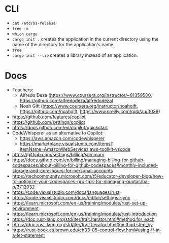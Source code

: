 # CLI

- `cat /etc/os-release`
- `free -m`
- `which cargo`
- `cargo init .` creates the application in the current directory using the name of the directory for the application's name.
- `tree`
- `cargo init --lib` creates a library instead of an application.

# Docs

- Teachers:
  - Alfredo Deza (https://www.coursera.org/instructor/~81359500, https://github.com/alfredodeza/alfredodeza)
  - Noah Gift (https://www.coursera.org/instructor/noahgift, https://github.com/noahgift, https://www.oreilly.com/pub/au/3039)
- https://github.com/features/copilot
- https://github.com/settings/copilot
- https://docs.github.com/en/copilot/quickstart
- CodeWhisperer as an alternative to Copilot:
  - https://aws.amazon.com/codewhisperer
  - https://marketplace.visualstudio.com/items?itemName=AmazonWebServices.aws-toolkit-vscode
- https://github.com/settings/billing/summary
- https://docs.github.com/en/billing/managing-billing-for-github-codespaces/about-billing-for-github-codespaces#monthly-included-storage-and-core-hours-for-personal-accounts
- https://techcommunity.microsoft.com/t5/educator-developer-blog/how-to-optimize-your-codespaces-pro-tips-for-managing-quotas/ba-p/3712032
- https://code.visualstudio.com/docs/languages/rust
- https://code.visualstudio.com/docs/editor/settings-sync
- https://learn.microsoft.com/en-us/training/modules/rust-set-up-environment 
- https://learn.microsoft.com/en-us/training/modules/rust-introduction
- https://doc.rust-lang.org/std/iter/trait.Iterator.html#method.for_each
- https://doc.rust-lang.org/std/iter/trait.Iterator.html#method.step_by
- https://rust-book.cs.brown.edu/ch03-05-control-flow.html#using-if-in-a-let-statement